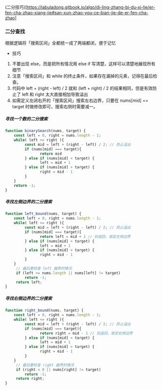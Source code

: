 (二分技巧)[https://labuladong.gitbook.io/algo/di-ling-zhang-bi-du-xi-lie/er-fen-cha-zhao-xiang-jie#san-xun-zhao-you-ce-bian-jie-de-er-fen-cha-zhao]

### 二分查找
根据逻辑将「搜索区间」全都统一成了两端都闭，便于记忆

- 技巧
1. 不要出现 else，而是把所有情况用 else if 写清楚，这样可以清楚地展现所有细节
2. 注意「搜索区间」和 while 的终止条件，如果存在漏掉的元素，记得在最后检查。
3. 代码中 left + (right - left) / 2 就和 (left + right) / 2 的结果相同，但是有效防止了 left 和 right 太大直接相加导致溢出
4. 如需定义左闭右开的「搜索区间」搜索左右边界，只要在 nums[mid] == target 时做修改即可，搜索右侧时需要减一。

##### 寻找一个数的二分搜索
```javascript
function binarySearch(nums, target) {
    const left = 0, right = nums.length - 1;
    while( left <= right ){
         const mid = left + (right - left) / 2; // 防止溢出
         if (nums[mid] === target){
                return mid    
         } else if (nums[mid] < target) {
                left = mid + 1
         } else if (nums[mid] > target) {
                right = mid - 1
         }
    }
    return -1;
}
```

##### 寻找左侧边界的二分搜索
```javascript
function left_bound(nums, target) {
    const left = 0, right = nums.length - 1;
    while( left <= right ){
         const mid = left + (right - left) / 2; // 防止溢出
         if (nums[mid] === target){
                return left = mid + 1 // 别返回，锁定左侧边界
         } else if (nums[mid] < target) {
                left = mid + 1
         } else if (nums[mid] > target) {
                right = mid - 1
         }
    }
     // 最后要检查 left 越界的情况
     if (left >= nums.length || nums[left] != target)
         return -1;
     return left;
}
```

##### 寻找右侧边界的二分搜索
```javascript
function right_bound(nums, target) {
    const left = 0, right = nums.length - 1;
    while( left <= right ){
         const mid = left + (right - left) / 2; // 防止溢出
         if (nums[mid] === target){
                return right = mid - 1 // 别返回，锁定右侧边界
         } else if (nums[mid] < target) {
                left = mid + 1
         } else if (nums[mid] > target) {
                right = mid - 1
         }
    }
     // 最后要检查 right 越界的情况
     if (right < 0 || nums[right] != target)
         return -1;
     return right;
}
```
